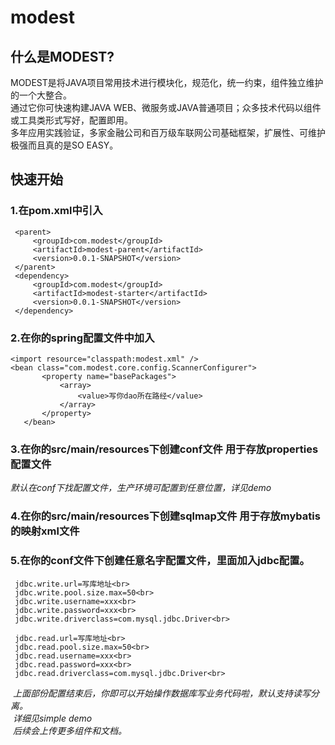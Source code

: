 # modest


## 什么是MODEST?
MODEST是将JAVA项目常用技术进行模块化，规范化，统一约束，组件独立维护的一个大整合。<br>
通过它你可快速构建JAVA WEB、微服务或JAVA普通项目；众多技术代码以组件或工具类形式写好，配置即用。<br>
多年应用实践验证，多家金融公司和百万级车联网公司基础框架，扩展性、可维护极强而且真的是SO EASY。<br>

## 快速开始

### 1.在pom.xml中引入
 ```
  <parent>
      <groupId>com.modest</groupId>
      <artifactId>modest-parent</artifactId>
      <version>0.0.1-SNAPSHOT</version>
  </parent>
  <dependency>
      <groupId>com.modest</groupId>
      <artifactId>modest-starter</artifactId>
      <version>0.0.1-SNAPSHOT</version>
  </dependency>
   ```
 ### 2.在你的spring配置文件中加入
 ```
 <import resource="classpath:modest.xml" />
 <bean class="com.modest.core.config.ScannerConfigurer">
		<property name="basePackages">
			<array>
				<value>写你dao所在路经</value>
			</array>
		</property>
	</bean>
  ```
### 3.在你的src/main/resources下创建conf文件 用于存放properties配置文件
*默认在conf下找配置文件，生产环境可配置到任意位置，详见demo*<br>
### 4.在你的src/main/resources下创建sqlmap文件 用于存放mybatis的映射xml文件
### 5.在你的conf文件下创建任意名字配置文件，里面加入jdbc配置。
 ```
  jdbc.write.url=写库地址<br>
  jdbc.write.pool.size.max=50<br>
  jdbc.write.username=xxx<br>
  jdbc.write.password=xxx<br>
  jdbc.write.driverclass=com.mysql.jdbc.Driver<br>
  
  jdbc.read.url=写库地址<br>
  jdbc.read.pool.size.max=50<br>
  jdbc.read.username=xxx<br>
  jdbc.read.password=xxx<br>
  jdbc.read.driverclass=com.mysql.jdbc.Driver<br>
  ```
  
  *上面部份配置结束后，你即可以开始操作数据库写业务代码啦，默认支持读写分离。<br>*
  *详细见simple demo<br>*
  *后续会上传更多组件和文档。<br>*
  

 

